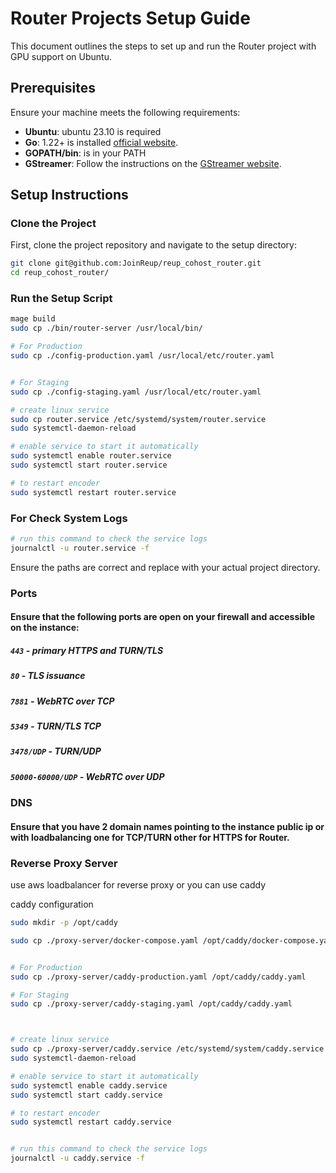 # Router Projects Setup Guide
This document outlines the steps to set up and run the Router project with GPU support on Ubuntu.
## Prerequisites

Ensure your machine meets the following requirements:

- **Ubuntu**: ubuntu 23.10 is required
- **Go**: 1.22+ is installed [official website](https://go.dev/doc/install).
- **GOPATH/bin**:  is in your PATH
- **GStreamer**: Follow the instructions on the [GStreamer website](https://gstreamer.freedesktop.org/documentation/installing).

## Setup Instructions

### Clone the Project

First, clone the project repository and navigate to the setup directory:

```sh
git clone git@github.com:JoinReup/reup_cohost_router.git
cd reup_cohost_router/
```



### Run the Setup Script

```sh
mage build
sudo cp ./bin/router-server /usr/local/bin/

# For Production 
sudo cp ./config-production.yaml /usr/local/etc/router.yaml


# For Staging 
sudo cp ./config-staging.yaml /usr/local/etc/router.yaml

# create linux service
sudo cp router.service /etc/systemd/system/router.service
sudo systemctl-daemon-reload

# enable service to start it automatically
sudo systemctl enable router.service 
sudo systemctl start router.service

# to restart encoder
sudo systemctl restart router.service
```

### For Check System Logs
```sh
# run this command to check the service logs
journalctl -u router.service -f

```
Ensure the paths are correct and replace with your actual project directory.

### Ports
#### Ensure that the following ports are open on your firewall and accessible on the instance:

##### `443` - primary HTTPS and TURN/TLS
##### `80` - TLS issuance
##### `7881` - WebRTC over TCP
##### `5349` - TURN/TLS TCP
##### `3478/UDP` - TURN/UDP
##### `50000-60000/UDP` - WebRTC over UDP


### DNS
#### Ensure that you have 2 domain names pointing to the instance public ip or with loadbalancing one for TCP/TURN other for HTTPS for Router.

### Reverse Proxy Server
use aws loadbalancer for reverse proxy or you can use caddy

caddy configuration
```sh
sudo mkdir -p /opt/caddy

sudo cp ./proxy-server/docker-compose.yaml /opt/caddy/docker-compose.yaml


# For Production
sudo cp ./proxy-server/caddy-production.yaml /opt/caddy/caddy.yaml

# For Staging
sudo cp ./proxy-server/caddy-staging.yaml /opt/caddy/caddy.yaml



# create linux service
sudo cp ./proxy-server/caddy.service /etc/systemd/system/caddy.service
sudo systemctl-daemon-reload

# enable service to start it automatically
sudo systemctl enable caddy.service 
sudo systemctl start caddy.service

# to restart encoder
sudo systemctl restart caddy.service


# run this command to check the service logs
journalctl -u caddy.service -f
```
